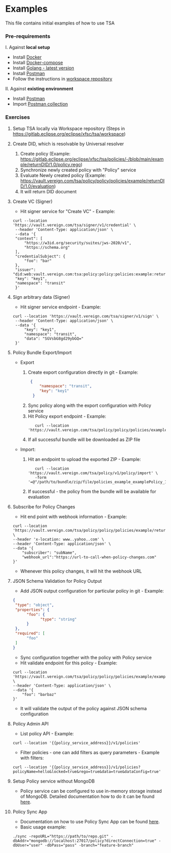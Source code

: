 # Examples

This file contains initial examples of how to use TSA

### Pre-requirements

I. Against **local setup**

* Install [Docker](https://docs.docker.com/engine/install/)
* Install [Docker-compose](https://docs.docker.com/compose/install/)
* Install [Golang - latest version](https://go.dev/doc/install) 
* Install [Postman](https://www.postman.com/downloads/)
* Follow the instructions in [workspace repository](https://gitlab.eclipse.org/eclipse/xfsc/tsa/workspace)

II. Against **existing environment**

* Install [Postman](https://www.postman.com/downloads/)
* Import [Postman collection](postman_collection.json)


### Exercises

1. Setup TSA locally via Workspace repository (Steps in https://gitlab.eclipse.org/eclipse/xfsc/tsa/workspace)

2. Create DID, which is resolvable by Universal resolver
    1. Create policy (Example: https://gitlab.eclipse.org/eclipse/xfsc/tsa/policies/-/blob/main/example/returnDID/1.0/policy.rego)
    2. Synchronize newly created policy with "Policy" service
    3. Evaluate Newly created policy (Example: https://vault.vereign.com/tsa/policy/policy/policies/example/returnDID/1.0/evaluation)
    4. It will return DID document

3. Create VC (Signer)
    - Hit signer service for "Create VC" - Example:
   ```curl
   curl --location 'https://vault.vereign.com/tsa/signer/v1/credential' \
    --header 'Content-Type: application/json' \
    --data '{
    "context": [
        "https://w3id.org/security/suites/jws-2020/v1",
        "https://schema.org"
    ],
    "credentialSubject": {
        "foo": "bar"
    },
    "issuer": "did:web:vault.vereign.com:tsa:policy:policy:policies:example:returnDID:1.0:evaluation",
    "key": "key1",
    "namespace": "transit"
    }'   
    ```

4. Sign arbitrary data (Signer)
    - Hit signer service endpoint - Example:
   ```curl
   curl --location 'https://vault.vereign.com/tsa/signer/v1/sign' \
    --header 'Content-Type: application/json' \
    --data '{
        "key": "key1",
        "namespace": "transit",
        "data": "SGVsbG8gd29ybGQ="
    }'
   ```

5. Policy Bundle Export/Import
   - Export
     1. Create export configuration directly in git - Example:
          ```json
           {
               "namespace": "transit",
               "key": "key1"
            }
        ```
     2. Sync policy along with the export configuration with Policy service    
     3. Hit Policy export endpoint - Example:
        ```curl
           curl --location 'https://vault.vereign.com/tsa/policy/policy/policies/example/examplePolicy/1.4/export'
        ```
      4. If all successful bundle will be downloaded as ZIP file


   - Import:
     1. Hit an endpoint to upload the exported ZIP - Example:
         ```curl
            curl --location 'https://vault.vereign.com/tsa/policy/v1/policy/import' \
            -form '=@"/path/to/bundle/zip/file/policies_example_examplePolicy_1.4.zip"'
         ```
         
     2. If successful - the policy from the bundle will be available for evaluation
     
6. Subscribe for Policy Changes
   - Hit end point with webhook information - Example:
    ```curl
   curl --location 'https://vault.vereign.com/tsa/policy/policy/policies/example/returnDID/1.0/notifychange' \
    --header 'x-location: www..yahoo..com' \
    --header 'Content-Type: application/json' \
    --data '{
        "subscriber": "subName",
        "webhook_url":"https://url-to-call-when-policy-changes.com"
    }'
    ```
   - Whenever this policy changes, it will hit the webhook URL

7. JSON Schema Validation for Policy Output
   - Add JSON output configuration for particular policy in git - Example:
    ```json
    {
     "type": "object",
     "properties": {
          "foo": {
                "type": "string"
          }
     },
     "required": [
          "foo"
     ]
    }
    ```
   - Sync configuration together with the policy with Policy service
   - Hit validate endpoint for this policy - Example:
    ```curl
   curl --location 'https://vault.vereign.com/tsa/policy/policy/policies/example/examplePolicy/1.4/validation' \
    --header 'Content-Type: application/json' \
    --data '{
        "foo": "barbaz"
    }'
    ```   
   - It will validate the output of the policy against JSON schema configuration

8. Policy Admin API
   - List policy API - Example:
    ```curl
   curl --location '{{policy_service_address}}/v1/policies'
    ```
   - Filter policies - one can add filters as query parameters - Example with filters:
    ```curl
    curl --location '{{policy_service_address}}/v1/policies?policyName=hello&locked=true&rego=true&data=true&dataConfig=true'
     ```

9. Setup Policy service without MongoDB
    - Policy service can be configured to use in-memory storage instead of MongoDB. Detailed documentation how to do it can be found [here](https://gitlab.eclipse.org/eclipse/xfsc/tsa/policy/-/blob/main/doc/memory-storage.md).

10. Policy Sync App
    - Documentation on how to use Policy Sync App can be found [here](https://gitlab.eclipse.org/eclipse/xfsc/tsa/policy/-/blob/main/cmd/sync/README.md).
    - Basic usage example:
    ```shell
    ./sync -repoURL="https://path/to/repo.git" -dbAddr="mongodb://localhost:27017/policy?directConnection=true" -dbUser="user" -dbPass="pass" -branch="feature-branch"
    ```
